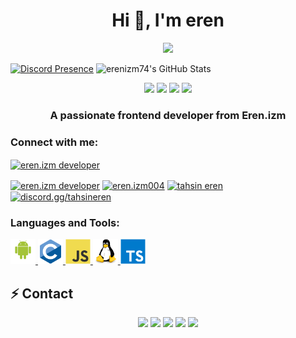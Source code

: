 
**__<h1 align="center">Hi 👋, I'm eren</h1>__**
<div align="center">
    <img src="https://komarev.com/ghpvc/?username=erenizm74xd&color=dc143c"/>
</div>

[![Discord Presence](https://lanyard-profile-readme.vercel.app/api/845035147492589639)](https://discord.com/users/845035147492589639)
![erenizm74's GitHub Stats](https://github-readme-stats.vercel.app/api?username=erenizm74&show_icons=true&theme=gruvbox)
<div align="center">
<img src="https://img.shields.io/badge/javascript%20-%23323330.svg?&style=for-the-badge&logo=javascript&logoColor=white"/> 
<img src="https://img.shields.io/badge/typescript%20-%23323330.svg?&style=for-the-badge&logo=typescript&logoColor=white"/>
<img src="https://img.shields.io/badge/css3%20-%23323330.svg?&style=for-the-badge&logo=css3&logoColor=white"/> 
<img src="https://img.shields.io/badge/html5%20-%23323330.svg?&style=for-the-badge&logo=html5&logoColor=white"/>
</div>

<h3 align="center">A passionate frontend developer from Eren.izm</h3>

<h3 align="left">Connect with me:</h3>
<a href="https://dev.to/eren.izm developer" target="blank"><img align="center" src="https://raw.githubusercontent.com/rahuldkjain/github-profile-readme-generator/master/src/images/icons/Social/devto.svg" alt="eren.izm developer" height="30" width="40" /></a>
</p>


<p align="left">
<a href="https://dev.to/eren.izm developer" target="blank"><img align="center" src="https://raw.githubusercontent.com/rahuldkjain/github-profile-readme-generator/master/src/images/icons/Social/devto.svg" alt="eren.izm developer" height="30" width="40" /></a>
<a href="https://instagram.com/eren.izm004" target="blank"><img align="center" src="https://raw.githubusercontent.com/rahuldkjain/github-profile-readme-generator/master/src/images/icons/Social/instagram.svg" alt="eren.izm004" height="30" width="40" /></a>
<a href="https://www.youtube.com/c/tahsin eren" target="blank"><img align="center" src="https://raw.githubusercontent.com/rahuldkjain/github-profile-readme-generator/master/src/images/icons/Social/youtube.svg" alt="tahsin eren" height="30" width="40" /></a>
<a href="https://discord.gg/discord.gg/tahsineren" target="blank"><img align="center" src="https://raw.githubusercontent.com/rahuldkjain/github-profile-readme-generator/master/src/images/icons/Social/discord.svg" alt="discord.gg/tahsineren" height="30" width="40" /></a>
</p>

<h3 align="left">Languages and Tools:</h3>
<p align="left"> <a href="https://developer.android.com" target="_blank" rel="noreferrer"> <img src="https://raw.githubusercontent.com/devicons/devicon/master/icons/android/android-original-wordmark.svg" alt="android" width="40" height="40"/> </a> <a href="https://www.cprogramming.com/" target="_blank" rel="noreferrer"> <img src="https://raw.githubusercontent.com/devicons/devicon/master/icons/c/c-original.svg" alt="c" width="40" height="40"/> </a> <a href="https://developer.mozilla.org/en-US/docs/Web/JavaScript" target="_blank" rel="noreferrer"> <img src="https://raw.githubusercontent.com/devicons/devicon/master/icons/javascript/javascript-original.svg" alt="javascript" width="40" height="40"/> </a> <a href="https://www.linux.org/" target="_blank" rel="noreferrer"> <img src="https://raw.githubusercontent.com/devicons/devicon/master/icons/linux/linux-original.svg" alt="linux" width="40" height="40"/> </a> <a href="https://www.typescriptlang.org/" target="_blank" rel="noreferrer"> <img src="https://raw.githubusercontent.com/devicons/devicon/master/icons/typescript/typescript-original.svg" alt="typescript" width="40" height="40"/> </a> </p>


## ⚡ Contact

<div align="center">
    <a href="https://discord.com/users/845035147492589639" target="_blank"><img src="https://shields.io/badge/erenizm74-111111.svg?&style=for-the-badge&logo=discord"></a>
    <a href="https://github.com/erenizm74" target="_blank"><img src="https://shields.io/badge/erenizm74-111111.svg?&style=for-the-badge&logo=github"></a>
    <a href="https://www.npmjs.com/~erenizm74" target="_blank"><img src="https://shields.io/badge/erenizm74-111111.svg?&style=for-the-badge&logo=npm"></a>
    <a href="https://discord.gg/tahsineren" target="_blank"><img src="https://shields.io/badge/My Discord Server-111111.svg?&style=for-the-badge"></a>
    <a href="https://eren-izm74.glitch.me" target="_blank"><img src="https://shields.io/badge/My Website-111111.svg?&style=for-the-badge"></a>
</div>


